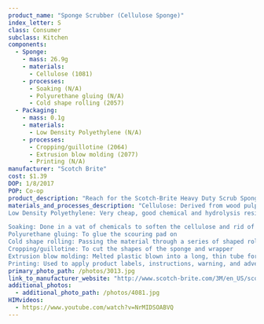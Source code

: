 ```yaml
---
product_name: "Sponge Scrubber (Cellulose Sponge)"
index_letter: S
class: Consumer
subclass: Kitchen
components:
  - Sponge:
    - mass: 26.9g
    - materials:
      - Cellulose (1081)
    - processes:
      - Soaking (N/A)
      - Polyurethane gluing (N/A)
      - Cold shape rolling (2057)
  - Packaging:
    - mass: 0.1g
    - materials:
      - Low Density Polyethylene (N/A)
    - processes:
      - Cropping/guillotine (2064)
      - Extrusion blow molding (2077)
      - Printing (N/A)
manufacturer: "Scotch Brite"
cost: $1.39
DOP: 1/8/2017
POP: Co-op
product_description: "Reach for the Scotch-Brite Heavy Duty Scrub Sponge because sometimes the mess is just too tough for a regular scrub sponge. From grunge on the grill, to pots and pans that sat overnight, get it done right! Look for heavy scrubbing power also available in a large size for your toughest messes."
materials_and_processes_description: "Cellulose: Derived from wood pulp, sodium sulphate, and hemp fiber
Low Density Polyethylene: Very cheap, good chemical and hydrolysis resistance, high impact strength at low temperatures, excellent electrical properties, transparent in thin films, good processability 

Soaking: Done in a vat of chemicals to soften the cellulose and rid of impurities
Polyurethane gluing: To glue the scouring pad on 
Cold shape rolling: Passing the material through a series of shaped rolls to press the sheets together
Cropping/guillotine: To cut the shapes of the sponge and wrapper
Extrusion blow molding: Melted plastic blown into a long, thin tube for molding
Printing: Used to apply product labels, instructions, warning, and advertisements"
primary_photo_path: /photos/3013.jpg
link_to_manufacturer_website: "http://www.scotch-brite.com/3M/en_US/scotch-brite/?WT.mc_id=www.scotch-brite.com/"
additional_photos:
  - additional_photo_path: /photos/4081.jpg
HIMvideos:
  - https://www.youtube.com/watch?v=NrMIDSOABVQ
---
```

